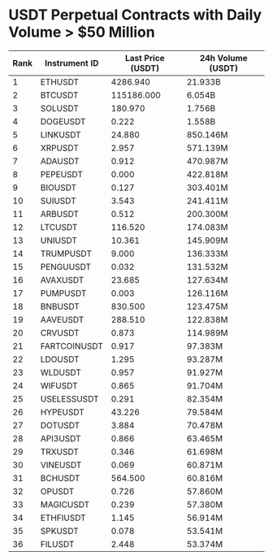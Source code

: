 # USDT Perpetual Contracts with Daily Volume > $50 Million

| Rank | Instrument ID | Last Price (USDT) | 24h Volume (USDT) |
|------|---------------|-------------------|-------------------|
| 1 | ETHUSDT | 4286.940 | 21.933B |
| 2 | BTCUSDT | 115186.000 | 6.054B |
| 3 | SOLUSDT | 180.970 | 1.756B |
| 4 | DOGEUSDT | 0.222 | 1.558B |
| 5 | LINKUSDT | 24.880 | 850.146M |
| 6 | XRPUSDT | 2.957 | 571.139M |
| 7 | ADAUSDT | 0.912 | 470.987M |
| 8 | PEPEUSDT | 0.000 | 422.818M |
| 9 | BIOUSDT | 0.127 | 303.401M |
| 10 | SUIUSDT | 3.543 | 241.411M |
| 11 | ARBUSDT | 0.512 | 200.300M |
| 12 | LTCUSDT | 116.520 | 174.083M |
| 13 | UNIUSDT | 10.361 | 145.909M |
| 14 | TRUMPUSDT | 9.000 | 136.333M |
| 15 | PENGUUSDT | 0.032 | 131.532M |
| 16 | AVAXUSDT | 23.685 | 127.634M |
| 17 | PUMPUSDT | 0.003 | 126.116M |
| 18 | BNBUSDT | 830.500 | 123.475M |
| 19 | AAVEUSDT | 288.510 | 122.838M |
| 20 | CRVUSDT | 0.873 | 114.989M |
| 21 | FARTCOINUSDT | 0.917 | 97.383M |
| 22 | LDOUSDT | 1.295 | 93.287M |
| 23 | WLDUSDT | 0.957 | 91.927M |
| 24 | WIFUSDT | 0.865 | 91.704M |
| 25 | USELESSUSDT | 0.291 | 82.354M |
| 26 | HYPEUSDT | 43.226 | 79.584M |
| 27 | DOTUSDT | 3.884 | 70.478M |
| 28 | API3USDT | 0.866 | 63.465M |
| 29 | TRXUSDT | 0.346 | 61.698M |
| 30 | VINEUSDT | 0.069 | 60.871M |
| 31 | BCHUSDT | 564.500 | 60.816M |
| 32 | OPUSDT | 0.726 | 57.860M |
| 33 | MAGICUSDT | 0.239 | 57.380M |
| 34 | ETHFIUSDT | 1.145 | 56.914M |
| 35 | SPKUSDT | 0.078 | 53.541M |
| 36 | FILUSDT | 2.448 | 53.374M |
